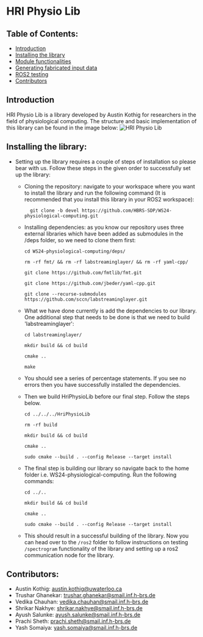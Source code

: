 # HRI Physio Lib 

## Table of Contents:

  - [Introduction](https://github.com/HBRS-SDP/WS24-physiological-computing/tree/devel?tab=readme-ov-file#introduction)
  - [Installing the library](https://github.com/HBRS-SDP/WS24-physiological-computing/tree/devel?tab=readme-ov-file#installing-the-library)
  - [Module functionalities](https://github.com/HBRS-SDP/WS24-physiological-computing/tree/devel/HriPhysioLib)
  - [Generating fabricated input data](https://github.com/HBRS-SDP/WS24-physiological-computing/tree/devel/HriPhysioLib/data)
  - [ROS2 testing](https://github.com/HBRS-SDP/WS24-physiological-computing/tree/devel/ros2)
  - [Contributors](https://github.com/HBRS-SDP/WS24-physiological-computing/edit/devel/README.md#contributors)

## Introduction
HRI Physio Lib is a library developed by Austin Kothig for researchers in the field of physiological computing. The structure and basic implementation of this library can be found in the image below:
![HRI Physio Lib](https://github.com/user-attachments/assets/894adccd-6bd8-4dcc-8718-edef5a2d8647)

## Installing the library:
- Setting up the library requires a couple of steps of installation so please bear with us. Follow these steps in the given order to successfully set up the library:
  - Cloning the repository: navigate to your workspace where you want to install the library and run the following command (It is recommended that you install this library in your ROS2 workspace):<br>
    ```
      git clone -b devel https://github.com/HBRS-SDP/WS24-physiological-computing.git
    ```
    
  - Installing dependencies: as you know our repository uses three external libraries which have been added as submodules in the /deps folder, so we need to clone them first:<br>
      ```
    cd WS24-physiological-computing/deps/
      ```
      ```
    rm -rf fmt/ && rm -rf labstreaminglayer/ && rm -rf yaml-cpp/
      ```
      ```
    git clone https://github.com/fmtlib/fmt.git
      ```
      ```
    git clone https://github.com/jbeder/yaml-cpp.git
      ```
      ```
    git clone --recurse-submodules https://github.com/sccn/labstreaminglayer.git
      ```
    
  - What we have done currently is add the dependencies to our library. One additional step that needs to be done is that we need to build 'labstreaminglayer':
      ```
    cd labstreaminglayer/
      ```
      ```
    mkdir build && cd build
      ```
      ```
    cmake ..
      ```
      ```
    make
      ```
  - You should see a series of percentage statements. If you see no errors then you have successfully installed the dependencies.
  - Then we build HriPhysioLib before our final step. Follow the steps below.
     ```
     cd ../../../HriPhysioLib
     ```
     ```
     rm -rf build
     ```
     ```
     mkdir build && cd build
     ```
    ```
    cmake ..
    ```
    ```
    sudo cmake --build . --config Release --target install
    ```
  - The final step is building our library so navigate back to the home folder i.e. WS24-physiological-computing. Run the following commands:
      ```
      cd ../..
      ```
      ```
      mkdir build && cd build
      ```
      ```
      cmake ..
      ```
      ```
      sudo cmake --build . --config Release --target install
      ```
  - This should result in a successful building of the library. Now you can head over to the `/ros2` folder to follow instructions on testing `/spectrogram` functionality of the library and setting up a ros2 communication node for the library.


## Contributors:
- Austin Kothig: austin.kothig@uwaterloo.ca
- Trushar Ghanekar: trushar.ghanekar@smail.inf.h-brs.de
- Vedika Chauhan: vedika.chauhan@smail.inf.h-brs.de
- Shrikar Nakhye: shrikar.nakhye@smail.inf.h-brs.de
- Ayush Salunke: ayush.salunke@smail.inf.h-brs.de
- Prachi Sheth: prachi.sheth@smail.inf.h-brs.de
- Yash Somaiya: yash.somaiya@smail.inf.h-brs.de

      
      
  
